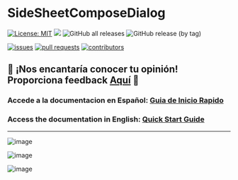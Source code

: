 # SideSheetComposeDialog

[![License: MIT](https://img.shields.io/badge/License-MIT-yellow.svg)](https://opensource.org/licenses/MIT)
[![](https://jitpack.io/v/brunonavarro/SideSheetComposeDialog.svg)](https://jitpack.io/#brunonavarro/SideSheetComposeDialog)
![GitHub all releases](https://img.shields.io/github/downloads/brunonavarro/SideSheetComposeDialog/total)
![GitHub release (by tag)](https://img.shields.io/github/downloads/brunonavarro/SideSheetComposeDialog/1.0.0/total)


[![issues](https://img.shields.io/github/issues/brunonavarro/SideSheetComposeDialog?style=for-the-badge)](https://github.com/brunonavarro/SideSheetComposeDialog/issues)
[![pull requests](https://img.shields.io/github/issues-pr/brunonavarro/SideSheetComposeDialog?style=for-the-badge)](https://github.com/brunonavarro/SideSheetComposeDialog/pulls)
[![contributors](https://img.shields.io/github/contributors/brunonavarro/SideSheetComposeDialog?style=for-the-badge)](https://github.com/brunonavarro/SideSheetComposeDialog/graphs/contributors)

## :loudspeaker: **¡Nos encantaría conocer tu opinión! Proporciona feedback [Aquí](https://github.com/brunonavarro/SideSheetComposeDialog/tree/2295e5bc7fd86898d0484a00527d58652863dd33/.github/ISSUE_TEMPLATE/feedback-libreria-sidesheetcomposedialog.md)** :loudspeaker:


### Accede a la documentacion en Español: [Guia de Inicio Rapido](https://github.com/brunonavarro/SideSheetComposeDialog/blob/master/docs/README-es.md)

### Access the documentation in English: [Quick Start Guide](https://github.com/brunonavarro/SideSheetComposeDialog/blob/master/docs/README-en.md)

---

![image](https://github.com/brunonavarro/SideSheetComposeDialog/assets/25406162/05accf21-ed5e-4ab7-91f5-134c3e3bdf9f)

![image](https://github.com/brunonavarro/SideSheetComposeDialog/assets/25406162/9c8cde49-8d20-45bf-a4d5-8b6348d49542)

![image](https://github.com/brunonavarro/SideSheetComposeDialog/assets/25406162/1bbdc7dc-68f9-4658-b637-dee907fe0fe6)
